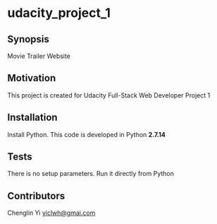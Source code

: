 # udacity_project_1

## Synopsis

Movie Trailer Website


## Motivation

This project is created for Udacity Full-Stack Web Developer Project 1

## Installation

Install Python. This code is developed in Python **2.7.14**


## Tests

There is no setup parameters. Run it directly from Python 

## Contributors

Chenglin Yi
yiclwh@gmai.com
